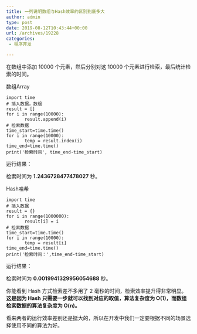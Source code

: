 ```yaml
---
title: 一列说明数组与Hash效率的区别到底多大
author: admin
type: post
date: 2019-08-12T10:43:44+00:00
url: /archives/19228
categories:
 - 程序开发

---
```

在数组中添加 10000 个元素，然后分别对这 10000 个元素进行检索，最后统计检索的时间。

数组Array

```
import time
# 插入数据，数组
result = []
for i in range(10000):
       result.append(i)
# 检索数据
time_start=time.time()
for i in range(10000):
       temp = result.index(i)
time_end=time.time()
print('检索时间', time_end-time_start)

```

运行结果：

检索时间为 **1.2436728477478027** 秒。

Hash哈希

```
import time
# 插入数据
result = {}
for i in range(1000000):
       result[i] = i
# 检索数据
time_start=time.time()
for i in range(10000):
       temp = result[i]
time_end=time.time()
print('检索时间：',time_end-time_start)

```

运行结果：

检索时间为 **0.0019941329956054688** 秒。

你能看到 Hash 方式检索差不多用了 2 毫秒的时间，检索效率提升得非常明显。**这是因为 Hash 只需要一步就可以找到对应的取值，算法复杂度为 O(1)，而数组检索数据的算法复杂度为 O(n)。**

看来两者的运行效率差别还是挺大的，所以在开发中我们一定要根据不同的场景选择使用不同的算法为好。